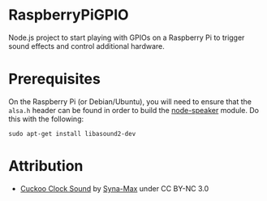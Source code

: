# RaspberryPiGPIO
Node.js project to start playing with GPIOs on a Raspberry Pi to trigger sound effects and control additional hardware.

# Prerequisites
On the Raspberry Pi (or Debian/Ubuntu), you will need to ensure that the `alsa.h` header can be found in order to build the [node-speaker](https://github.com/TooTallNate/node-speaker) module. Do this with the following:

```
sudo apt-get install libasound2-dev
```

# Attribution
* [Cuckoo Clock Sound](https://www.freesound.org/people/Syna-Max/sounds/58813/) by [Syna-Max](https://www.freesound.org/people/Syna-Max/) under CC BY-NC 3.0
